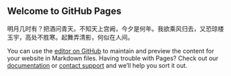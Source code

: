 ## Welcome to GitHub Pages
 明月几时有？把酒问青天。不知天上宫阙，今夕是何年。我欲乘风归去，又恐琼楼玉宇，高处不胜寒。起舞弄清影，何似在人间。

You can use the [editor on GitHub](https://github.com/gx-88/gx-88.github.io/edit/master/README.md) to maintain and preview the content for your website in Markdown files.
Having trouble with Pages? Check out our [documentation](https://help.github.com/categories/github-pages-basics/) or [contact support](https://github.com/contact) and we’ll help you sort it out.

